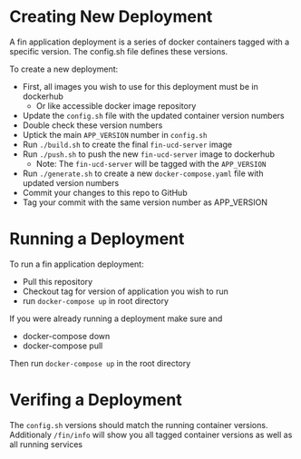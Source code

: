 

# Creating New Deployment

A fin application deployment is a series of docker containers tagged with a specific
version.  The config.sh file defines these versions.

To create a new deployment:
  - First, all images you wish to use for this deployment must be in dockerhub
    - Or like accessible docker image repository
  - Update the ```config.sh``` file with the updated container version numbers
  - Double check these version numbers
  - Uptick the main ```APP_VERSION``` number in ```config.sh```
  - Run ```./build.sh``` to create the final ```fin-ucd-server``` image
  - Run ```./push.sh``` to push the new ```fin-ucd-server``` image to dockerhub
    - Note: The ```fin-ucd-server``` will be tagged with the ```APP_VERSION```
  - Run ```./generate.sh``` to create a new ```docker-compose.yaml``` file with updated version numbers
  - Commit your changes to this repo to GitHub
  - Tag your commit with the same version number as APP_VERSION

# Running a Deployment

To run a fin application deployment:
  - Pull this repository
  - Checkout tag for version of application you wish to run
  - run ```docker-compose up``` in root directory

If you were already running a deployment make sure and
  - docker-compose down
  - docker-compose pull

Then run ```docker-compose up``` in the root directory

# Verifing a Deployment

The ```config.sh``` versions should match the running container versions.  Additionaly ```/fin/info``` will show you all tagged container versions as well as all running services